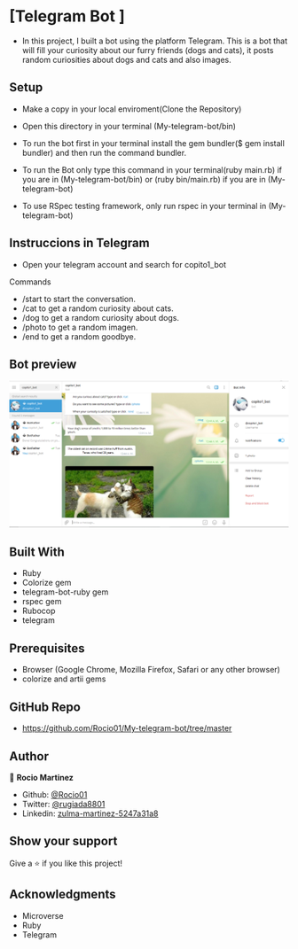 # [Telegram Bot ]

- In this project, I built a bot using the platform Telegram. This is a bot that will fill your curiosity about our furry friends (dogs and cats), it posts random curiosities about dogs and cats and also images.

 
## Setup

- Make a copy in your local enviroment(Clone the Repository)

- Open this directory in your terminal (My-telegram-bot/bin)

- To run the bot first in your terminal install the gem bundler($ gem install bundler) and then run the command bundler.

- To run the Bot only type this command in your terminal(ruby main.rb) if you are in (My-telegram-bot/bin) or (ruby bin/main.rb) if you are in (My-telegram-bot)

- To use RSpec testing framework, only run rspec in your terminal in (My-telegram-bot)

## Instruccions in Telegram

- Open your telegram account and search for copito1_bot

Commands
- /start to start the conversation.
- /cat to get a random curiosity about cats.
- /dog to get a random curiosity about dogs.
- /photo to get a random imagen.
- /end to get a random goodbye.

## Bot preview

![screenshot](Captura-telegram.PNG)

## Built With

- Ruby
- Colorize gem
- telegram-bot-ruby gem
- rspec gem
- Rubocop
- telegram


## Prerequisites

- Browser (Google Chrome, Mozilla Firefox, Safari or any other browser)
- colorize and artii gems

## GitHub Repo

-  https://github.com/Rocio01/My-telegram-bot/tree/master


## Author


👤 **Rocio Martinez**

- Github: [@Rocio01](https://github.com/Rocio01)
- Twitter: [@rugiada8801](https://twitter.com/rugiada8801)
- Linkedin: [zulma-martinez-5247a31a8](https://www.linkedin.com/in/zulma-martinez-5247a31a8/)


## Show your support

Give a ⭐️ if you like this project!

## Acknowledgments

- Microverse
- Ruby
- Telegram

